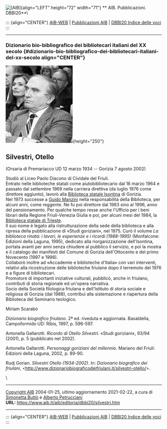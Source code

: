 ![\[AIB\]](/aib/wi/aibv72.gif){align="LEFT" height="72" width="71"}
** AIB. Pubblicazioni. DBBI20**\

::: {align="CENTER"}
[AIB-WEB](/) \| [Pubblicazioni AIB](/pubblicazioni/) \| [DBBI20 Indice
delle voci](dbbi20.htm)
:::

------------------------------------------------------------------------

### Dizionario bio-bibliografico dei bibliotecari italiani del XX secolo {#dizionario-bio-bibliografico-dei-bibliotecari-italiani-del-xx-secolo align="CENTER"}

![\[Ritratto\]](silvestri.jpg){height="250"}

## Silvestri, Otello

(Orsaria di Premariacco UD 12 marzo 1934 -- Gorizia 7 agosto 2002)

Studiò al Liceo Paolo Diacono di Cividale del Friuli.\
Entrato nelle biblioteche statali come aiutobibliotecario dal 16 marzo
1964 e passato dal settembre 1969 nella carriera direttiva (da luglio
1976 come direttore aggiunto), lavorò alla [Biblioteca statale
Isontina](/aib/stor/teche/go-sta.htm) di Gorizia.\
Nel 1973 successe a [Guido Manzini](manzini.htm) nella responsabilità
della Biblioteca, per alcuni anni, come reggente. Ne fu poi direttore
dal 1983 sino al 1996, anno del pensionamento. Per qualche tempo resse
anche l\'Ufficio per i beni librari della Regione Friuli-Venezia Giulia
e poi, per alcuni mesi del 1984, la [Biblioteca statale di
Trieste](/aib/stor/teche/ts-sta.htm).\
Il suo nome è legato alla ristrutturazione della sede della biblioteca e
alla ripresa della pubblicazione di «Studi goriziani», nel 1975. Curò il
volume *La biblioteca rinata: i lavori, le esperienze e i ricordi
(1988-1995)* (Monfalcone: Edizioni della Laguna, 1995), dedicato alla
riorganizzazione dell\'Isontina, portata avanti per anni senza chiudere
al pubblico il servizio, e poi la mostra e il catalogo dei manifesti del
Comune di Gorizia dell\'Ottocento e del primo Novecento (1997 e 1998).\
Collaborò inoltre ad «Accademie e biblioteche d\'Italia» con vari
interventi, relativi alla ricostruzione delle biblioteche friulane dopo
il terremoto del 1976 e a figure di bibliotecari.\
Promotore di importanti iniziative culturali, pubblicò, anche in
friulano, contributi di storia regionale ed un\'opera narrativa.\
Socio della Società filologica friulana e dell\'Istituto di storia
sociale e religiosa di Gorizia (dal 1988), contribuì alla sistemazione e
riapertura della Biblioteca del Seminario teologico.

Miriam Scarabò

*Dizionario biografico friulano*. 2ª ed. riveduta e aggiornata.
Basaldella, Campoformido UD: Ribis, 1997, p. 596-597.

Antonella Gallarotti. *Ricordo di Otello Silvestri*. «Studi goriziani»,
93/94 (2001), p. 5 (pubblicato nel 2002).

Antonella Gallarotti. *Personaggi goriziani del millennio*. Mariano del
Friuli: Edizioni della Laguna, 2002, p. 89-90.

Rudj Gorian. *Silvestri Otello (1934-2002)*. In: *Dizionario biografico
dei friulani*,
\<<http://www.dizionariobiograficodeifriulani.it/silvestri-otello/>\>.

\

------------------------------------------------------------------------

[Copyright AIB](/su-questo-sito/dichiarazione-di-copyright-aib-web/)
2004-01-25, ultimo aggiornamento 2021-02-22, a cura di [Simonetta
Buttò](/aib/redazione3.htm) e [Alberto
Petrucciani](/su-questo-sito/redazione-aib-web/)\
**URL:** https://www.aib.it/aib/editoria/dbbi20/silvestri.htm

------------------------------------------------------------------------

::: {align="CENTER"}
[AIB-WEB](/) \| [Pubblicazioni AIB](/pubblicazioni/) \| [DBBI20 Indice
delle voci](dbbi20.htm)
:::
